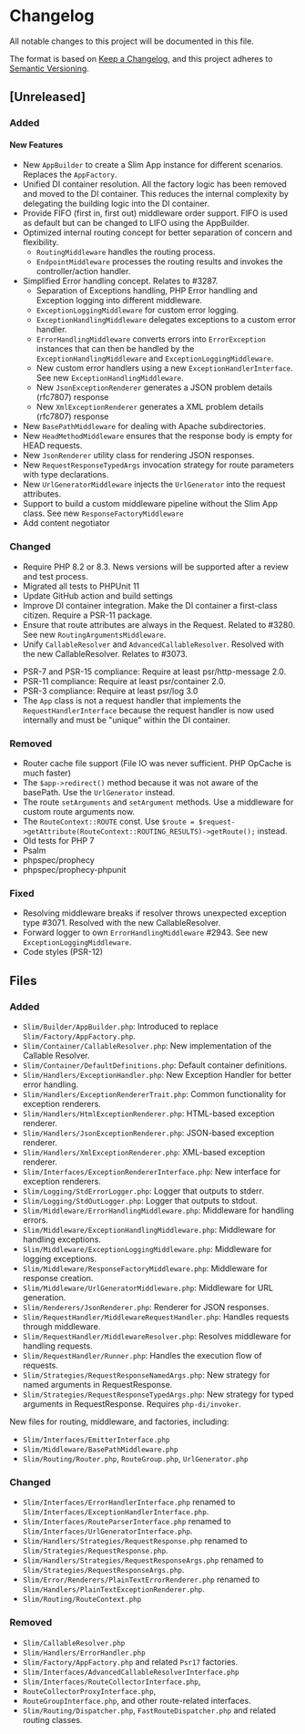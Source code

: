 # Changelog

All notable changes to this project will be documented in this file.

The format is based on [Keep a Changelog](https://keepachangelog.com/en/1.1.0/),
and this project adheres to [Semantic Versioning](https://semver.org/spec/v2.0.0.html).

## [Unreleased]

### Added

#### New Features

- New `AppBuilder` to create a Slim App instance for different scenarios. Replaces the `AppFactory`.
- Unified DI container resolution. All the factory logic has been removed and moved to the DI container. This reduces the internal complexity by delegating the building logic into the DI container.
- Provide FIFO (first in, first out) middleware order support. FIFO is used as default but can be changed to LIFO using the AppBuilder.
- Optimized internal routing concept for better separation of concern and flexibility.
    - `RoutingMiddleware` handles the routing process.
    - `EndpointMiddleware` processes the routing results and invokes the controller/action handler.
- Simplified Error handling concept. Relates to #3287.
  - Separation of Exceptions handling, PHP Error handling and Exception logging into different middleware.
  - `ExceptionLoggingMiddleware` for custom error logging.
  - `ExceptionHandlingMiddleware` delegates exceptions to a custom error handler.
  - `ErrorHandlingMiddleware` converts errors into `ErrorException` instances that can then be handled by the `ExceptionHandlingMiddleware` and `ExceptionLoggingMiddleware`.
  - New custom error handlers using a new `ExceptionHandlerInterface`. See new `ExceptionHandlingMiddleware`.
  - New `JsonExceptionRenderer` generates a JSON problem details (rfc7807) response
  - New `XmlExceptionRenderer` generates a XML problem details (rfc7807) response
- New `BasePathMiddleware` for dealing with Apache subdirectories.
- New `HeadMethodMiddleware` ensures that the response body is empty for HEAD requests.
- New `JsonRenderer` utility class for rendering JSON responses.
- New `RequestResponseTypedArgs` invocation strategy for route parameters with type declarations.
- New `UrlGeneratorMiddleware` injects the `UrlGenerator` into the request attributes.
- Support to build a custom middleware pipeline without the Slim App class. See new `ResponseFactoryMiddleware`
- Add content negotiator

### Changed

* Require PHP 8.2 or 8.3. News versions will be supported after a review and test process.
* Migrated all tests to PHPUnit 11
* Update GitHub action and build settings
* Improve DI container integration. Make the DI container a first-class citizen. Require a PSR-11 package.
* Ensure that route attributes are always in the Request. Related to #3280. See new `RoutingArgumentsMiddleware`.
* Unify `CallableResolver` and `AdvancedCallableResolver`. Resolved with the new CallableResolver. Relates to #3073.
- PSR-7 and PSR-15 compliance: Require at least psr/http-message 2.0.
- PSR-11 compliance: Require at least psr/container 2.0.
- PSR-3 compliance: Require at least psr/log 3.0
- The `App` class is not a request handler that implements the `RequestHandlerInterface` because the request handler is now used internally and must be "unique" within the DI container.

### Removed

* Router cache file support (File IO was never sufficient. PHP OpCache is much faster)
* The `$app->redirect()` method because it was not aware of the basePath. Use the `UrlGenerator` instead.
* The route `setArguments` and `setArgument` methods. Use a middleware for custom route arguments now.
* The `RouteContext::ROUTE` const. Use `$route = $request->getAttribute(RouteContext::ROUTING_RESULTS)->getRoute();` instead.
* Old tests for PHP 7
* Psalm
* phpspec/prophecy
* phpspec/prophecy-phpunit

### Fixed

- Resolving middleware breaks if resolver throws unexpected exception type #3071. Resolved with the new CallableResolver.
- Forward logger to own `ErrorHandlingMiddleware` #2943. See new `ExceptionLoggingMiddleware`.
- Code styles (PSR-12)

## Files

### Added

- `Slim/Builder/AppBuilder.php`: Introduced to replace `Slim/Factory/AppFactory.php`.
- `Slim/Container/CallableResolver.php`: New implementation of the Callable Resolver.
- `Slim/Container/DefaultDefinitions.php`: Default container definitions.
- `Slim/Handlers/ExceptionHandler.php`: New Exception Handler for better error handling.
- `Slim/Handlers/ExceptionRendererTrait.php`: Common functionality for exception renderers.
- `Slim/Handlers/HtmlExceptionRenderer.php`: HTML-based exception renderer.
- `Slim/Handlers/JsonExceptionRenderer.php`: JSON-based exception renderer.
- `Slim/Handlers/XmlExceptionRenderer.php`: XML-based exception renderer.
- `Slim/Interfaces/ExceptionRendererInterface.php`: New interface for exception renderers.
- `Slim/Logging/StdErrorLogger.php`: Logger that outputs to stderr.
- `Slim/Logging/StdOutLogger.php`: Logger that outputs to stdout.
- `Slim/Middleware/ErrorHandlingMiddleware.php`: Middleware for handling errors.
- `Slim/Middleware/ExceptionHandlingMiddleware.php`: Middleware for handling exceptions.
- `Slim/Middleware/ExceptionLoggingMiddleware.php`: Middleware for logging exceptions.
- `Slim/Middleware/ResponseFactoryMiddleware.php`: Middleware for response creation.
- `Slim/Middleware/UrlGeneratorMiddleware.php`: Middleware for URL generation.
- `Slim/Renderers/JsonRenderer.php`: Renderer for JSON responses.
- `Slim/RequestHandler/MiddlewareRequestHandler.php`: Handles requests through middleware.
- `Slim/RequestHandler/MiddlewareResolver.php`: Resolves middleware for handling requests.
- `Slim/RequestHandler/Runner.php`: Handles the execution flow of requests.
- `Slim/Strategies/RequestResponseNamedArgs.php`: New strategy for named arguments in RequestResponse.
- `Slim/Strategies/RequestResponseTypedArgs.php`: New strategy for typed arguments in RequestResponse. Requires `php-di/invoker`.

New files for routing, middleware, and factories, including:

- `Slim/Interfaces/EmitterInterface.php`
- `Slim/Middleware/BasePathMiddleware.php`
- `Slim/Routing/Router.php`, `RouteGroup.php`, `UrlGenerator.php`

### Changed

- `Slim/Interfaces/ErrorHandlerInterface.php` renamed to `Slim/Interfaces/ExceptionHandlerInterface.php`.
- `Slim/Interfaces/RouteParserInterface.php` renamed to `Slim/Interfaces/UrlGeneratorInterface.php`.
- `Slim/Handlers/Strategies/RequestResponse.php` renamed to `Slim/Strategies/RequestResponse.php`.
- `Slim/Handlers/Strategies/RequestResponseArgs.php` renamed to `Slim/Strategies/RequestResponseArgs.php`.
- `Slim/Error/Renderers/PlainTextErrorRenderer.php` renamed to `Slim/Handlers/PlainTextExceptionRenderer.php`.
- `Slim/Routing/RouteContext.php`

### Removed

- `Slim/CallableResolver.php`
- `Slim/Handlers/ErrorHandler.php`
- `Slim/Factory/AppFactory.php` and related `Psr17` factories.
- `Slim/Interfaces/AdvancedCallableResolverInterface.php`
- `Slim/Interfaces/RouteCollectorInterface.php`, 
- `RouteCollectorProxyInterface.php`, 
- `RouteGroupInterface.php`, and other route-related interfaces.
- `Slim/Routing/Dispatcher.php`, `FastRouteDispatcher.php` and related routing classes.

